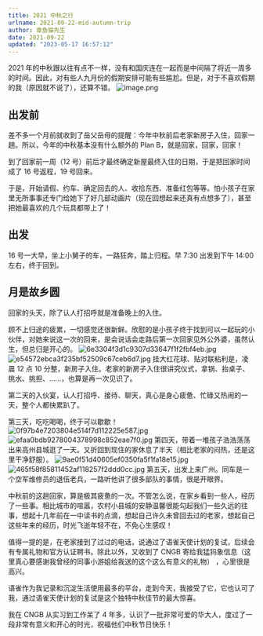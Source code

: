 ```yaml
---
title: 2021 中秋之行
urlname: 2021-09-22-mid-autumn-trip
author: 章鱼猫先生
date: 2021-09-22
updated: "2023-05-17 16:57:12"
---
```


2021 年的中秋跟以往有点不一样，没有和国庆连在一起而是中间隔了将近一周多的时间。因此，对有些人九月份的假期安排可能有些尴尬。但是，对于不喜欢假期的我（原因就不说了），还算不错。
![image.png](https://shub-1251708715.cos.ap-guangzhou.myqcloud.com/elog-notebook-img/FnCWM4YstHfatKu0YpuzFSmH4IvO.png)

## 出发前

差不多一个月前就收到了岳父岳母的提醒：今年中秋前后老家新房子入住，回家一趟。所以，今年的中秋基本没有什么额外的 Plan B，就是回家，回家，回家！

到了回家前一周（12 号）前后才最终确定新屋最终入住的日期，于是把回家时间成了 16 号返程，19 号回来。

于是，开始请假、约车、确定回去的人、收拾东西、准备红包等等。怕小孩子在家里无所事事还专门给她下了好几部动画片（现在回想起来还真有点想多了），甚至把她最喜欢的几个玩具都带上了！

## 出发

16 号一大早，坐上小舅子的车，一路狂奔，踏上归程。早 7:30 出发到下午 14:00 左右，终于回到。

## 月是故乡圆

回家的头天，除了认人打招呼就是准备晚上的入住。

顾不上归途的疲累，一切感觉还很新鲜。欣慰的是小孩子终于找到可以一起玩的小伙伴，对她来说这一次的回来，是会说话会走路后第一次回家见外公外婆，虽然认生，但总归是开心的。
![6e3304f3d1c9307d33647f1f2fbf4eb.jpg](https://shub-1251708715.cos.ap-guangzhou.myqcloud.com/elog-notebook-img/FhMKTJ5jWZuvc5QUAUQspIhUeIO5.jpeg)![e54572ebca3f235bf52509c67ceb6d7.jpg](https://shub-1251708715.cos.ap-guangzhou.myqcloud.com/elog-notebook-img/Fpj8sXMzXA8PhwWdDCHCEU96J7RH.jpeg)
挂大红花球、贴对联粘利是，凌晨 12 点 10 分整，新房子入住。老家的新房子入住很讲究仪式，拿锅、抬桌子、挑水、挑担、......，也算是再一次见识了。

第二天的入伙宴，认人打招呼、接待、聊天，真心是身心疲惫、忙碌又热闹的一天，整个人都快累趴了。

第三天，吃吃喝喝，终于可以歇歇！
![0f97b4e7203804e514f7d112225e587.jpg](https://shub-1251708715.cos.ap-guangzhou.myqcloud.com/elog-notebook-img/Fsn3Zc2v6LTJ5qknKbcwM6DhVJ_4.jpeg) ![efaa0bdb9278004378998c852eae7f0.jpg](https://shub-1251708715.cos.ap-guangzhou.myqcloud.com/elog-notebook-img/FnWyIhqzRqlVPLrQH5iUUhLqxS2V.jpeg)
第四天，带着一堆孩子浩浩荡荡出来高州县城逛了一天。又折回到现住的家休息了半天（相比老家的闷热，还是这里干净舒服）。
![9ae0f51d40605ef0350fa5f1fa18e15.jpg](https://shub-1251708715.cos.ap-guangzhou.myqcloud.com/elog-notebook-img/FpUkGIcqmlgmw1gyjCeHlZGj_74y.jpeg) ![465f58f85811452af118257f2ddd0cc.jpg](https://shub-1251708715.cos.ap-guangzhou.myqcloud.com/elog-notebook-img/FtFoT_mlS6cKniVfdSALzbsxVf-C.jpeg)
第五天，出发上来广州。同车是一个空军维修员的退伍老兵，一路听他讲了很多部队的事情，很是开眼界。

中秋前的这趟回家，算是极其疲惫的一次。不管怎么说，在家乡看到一些人，经历了一些事。相比城市的喧嚣，农村小县城的安静温馨很能勾起我们一些久远的往事，想起十几年前在一中读书的点滴，想起自己许久未曾回去过的老家，想起自己这些年来的经历，时光飞逝年轻不在，不免心生感叹！

值得一提的是，在老家接到了过过的电话，说通过了语雀天使计划的复试，后续会有专属礼物和官方认证聘书。除此以外，又收到了 CNGB 寄给我猛犸象信息（这里真心要感谢我曾经的同事小游姐给我送的这个这么有意义的礼物） ，心里很是高兴。

语雀作为我记录和沉淀生活使用最多的平台，走到今天，我接受了它，它也认可了我，通过语雀天使计划的复试是这个独特中秋佳节的最大惊喜。

我在 CNGB 从实习到工作呆了 4 年多，认识了一批非常可爱的华大人，度过了一段非常有意义和开心的时光，祝福他们中秋节日快乐！
